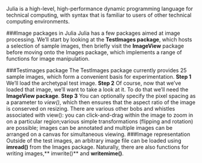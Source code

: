 
Julia is a high-level, high-performance dynamic programming language for technical computing, with syntax that is familiar to users of other technical computing environments.

###Image packages in Julia 
Julia has a few packages aimed at image processing. We’ll start by looking at the **TestImages package**, which hosts a selection of sample images, then briefly visit the **ImageView** package before moving onto the Images package, which implements a range of functions for image manipulation.

###Testimages package
The TestImages package currently provides 25 sample images, which form a convenient basis for experimentation.
**Step 1**
We’ll load the archetypal test image.
**Step 2**
Of course, now that we’ve loaded that image, we’ll want to take a look at it. To do that we’ll need the **ImageView package**.
**Step 3**
You can optionally specify the pixel spacing as a parameter to *view()*, which then ensures that the aspect ratio of the image is conserved on resizing. There are various other bobs and whistles associated with view(): you can click-and-drag within the image to zoom in on a particular region;various simple transformations (flipping and rotation) are possible; images can be annotated and multiple images can be arranged on a canvas for simultaneous viewing.
###Image representation
Outside of the test images, an arbitrary image file can be loaded using **imread()** from the Images package. Naturally, there are also functions for writing images,** imwrite()** and **writemime()**.
